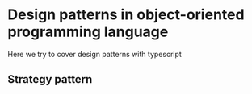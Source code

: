 # Design patterns in object-oriented programming language
Here we try to cover design patterns with typescript

## Strategy pattern

